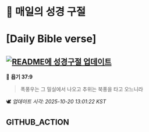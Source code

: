 # 🙏 매일의 성경 구절
# [Daily Bible verse]
## [![README에 성경구절 업데이트](https://github.com/DONGSUKA/first_test/actions/workflows/update-readme-bible.yml/badge.svg)](https://github.com/DONGSUKA/first_test/actions/workflows/update-readme-bible.yml)
<!-- START_BIBLE_VERSE -->
📖 **욥기 37:9**
> 폭풍우는 그 밀실에서 나오고 추위는 북풍을 타고 오느니라

🕊️ _업데이트 시각: 2025-10-20 13:01:22 KST_
  <!-- END_BIBLE_VERSE -->
## GITHUB_ACTION
